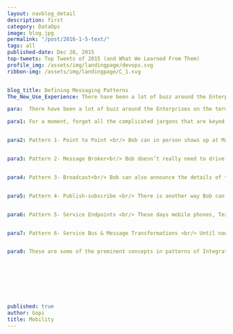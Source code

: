 ```yaml
---
layout: navblog_detail
description: first
category: DataOps
image: blog.jpg
permalink: "/post/2016-1-5-text/"
tags: all
published-date: Dec 28, 2015
top-tweets: Top Tweets of 2015 (and What We Learned From Them)
profile_img: /assets/img/landingpage/devops.svg
ribbon-img: /assets/img/landingpage/C_1.svg


blog_title: Defining Messaging Patterns
The_New_Use_Experience: There have been a lot of buzz around the Enterprises on the term Integration. I don't get it but as the industry grows the complexity of the subject tends to increase rather than getting simplified. The term Integration is overused and defined in different complex ways by the industry experts that it makes it look as though it’s very complex.

para:  There have been a lot of buzz around the Enterprises on the term Integration. I don't get it but as the industry grows the complexity of the subject tends to increase rather than getting simplified. The term Integration is overused and defined in different complex ways by the industry experts that it makes it look as though it’s very complex. There are multiple products and evangelists who are still try to define it differently and solve the problems associated to it in multiple ways. Integration as a solution is a complicated topic, however Integration as a subject should be very easy to understand. I'm trying to present some of the key words used in parallel with Messaging patterns in a simplistic way.

para1: For a moment, forget all the complicated jargons that are keyed into the technology world, the simple definition of an integration has been always "how can i do a handshake with my friend". In this article let me try to defining these IT jargons with this scenario of the handshake. There are multiple ways in which two people can meet, when two people meet its usually for an exchange, it may be exchange of words, exchange of work or exchange of favors or it can be a simple meetup for a drink. Let me give you an example,  assume Bob and Marely are very close school friends... Bob wants to throw a New Year party and he wants to invite Marely for the party.


para2: Pattern 1- Point to Point <br/> Bob can in person shows up at Marely's door the next day with the invitation and invite Marely for the New Year party at his home. This is when Bob jumps on to his Car, hits the ignition on and takes a road that is pre-built and drives to Marely’s house and also assumption is that Bob knows the road. In the software industry terms this is called a point to point model of messaging where one of them is cognizance of a channel to reach directly to the other system and hence opens up a connection and drives up to the other system. 


para3: Pattern 2- Message Broker<br/> Bob doesn’t really need to drive to Marely's place, he can use the existing network of post office to get the invitation delivered. Bob wraps the invitation in an envelope, writes the address of Marely’s residence and puts it into the post box. The Post Master picks it up and is responsible for delivering it to Marely's address. Now Marely when he wakes up next morning, he will find the invitation in his post box. This pattern of messaging is usually done with the help of a message broker like a queue or database.


para4: Pattern 3- Broadcast<br/> Bob can also announce the details of the New Year Party in the local radio channel. The only problem is its too public and anyone and everyone tuned into the radio station at that hour can hear this message and might turn up on the New Year eve. And also this doesn’t guarantee that Marely got this invite or not. These are called broadcast messaging pattern.


para5: Pattern 4- Publish-subscribe <br/> There is another way Bob can do this is, he can advertise about the party on the weekly local magazine to which Marely subscribes. Now this invitation will reach all the people who have subscribed to this magazine. This would guarantee that in the next publish of the magazine it would be delivered to Marely since he is one of the subscriber for the magazine and Bob ensured that he has done his job of inviting Marely and it’s now up to Marely to show up on New year’s eve.


para6: Pattern 5- Service Endpoints <br/> These days mobile phones, Text Messaging, emails are very common. So if Bob and Marely have access to any of these devices and technologies then Bob can call him up, shoot an email or text him on his smart watch about the party on New Year’s Eve. These are efficient and powerful technologies and because they have as strong communication channels built underneath. For example email, mobile phones are built with complex network of cables and satellite systems to which bob & Marley need not be unaware of. These devices actually abstract the complexity underneath these devices and just expose simple endpoints for the users.  This concept of abstraction or service endpoints ensure easy way to communicating between each other without actually understanding the underlying complexity of the communication.  There is usually a contract or a specific endpoint agreed upon between the two people wanting to communicate. The agreement can be an agreed phone number or a language of text, there are usually web service urls and wsdl's contracts pre-defined and can be invoked from remote locations.


para7: Pattern 6- Service Bus & Message Transformations <br/> Until now we were assuming that Bob and Marely talk the same language and can understand each other, however they find out that Jun Wei their Chinese schoolmate is in town during the New Year eve and hence Bob wants to invite Wei also to the party... Now Wei only understands Chinese, so Bob needs to ensure that he gives the invite to a mediator that can not only just deliver the message to Mr. Wei but also can transform it to Chinese or Mandarin so that Mr. Wei gets the message in his preferred language. Hence Message transformations become an important part of the communication systems across an enterprise.  Most of the enterprise systems are heterogeneous in nature, they typically are collections comprised of hundreds if not thousands of applications or software utilities each performing a specific function in the whole body.  Some are third party, some are custom built, and some are mutli-tier architecture and some using different operating systems. Hence it is common to find an enterprise with myriad technologies in its belly and running their business. 


para8: These are some of the prominent concepts in patterns of Integration. Each messaging patterns enables us to solve the integration problems in different ways. Each has its own pro's and con's, in this post I will not get into the details of each. It is always good to have a consultation from one of the technology experts or an architect to define which messaging pattern or integration pattern is suitable in which scenario. 








published: true
author: Gopi
title: Mobility
---
```



